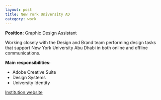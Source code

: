 ```yaml
---
layout: post
title: New York University AD
category: work
---
```


**Position:** Graphic Design Assistant

Working closely with the Design and Brand team performing design tasks that support New York University Abu Dhabi in both online and offline communications.

**Main responsibilities:**
- Adobe Creative Suite
- Design Systems
- University Identity

[Institution website](https://nyuad.nyu.edu/en/)
